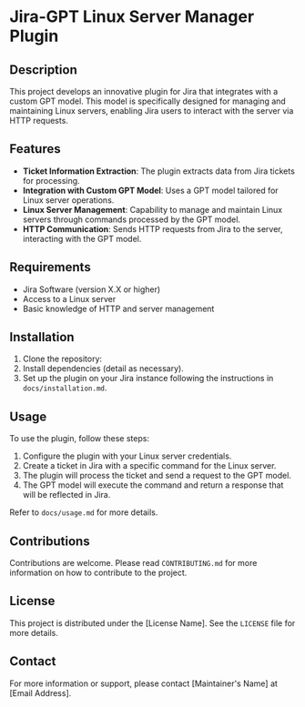 # Jira-GPT Linux Server Manager Plugin

## Description

This project develops an innovative plugin for Jira that integrates with a custom GPT model. This model is specifically designed for managing and maintaining Linux servers, enabling Jira users to interact with the server via HTTP requests.

## Features

- **Ticket Information Extraction**: The plugin extracts data from Jira tickets for processing.
- **Integration with Custom GPT Model**: Uses a GPT model tailored for Linux server operations.
- **Linux Server Management**: Capability to manage and maintain Linux servers through commands processed by the GPT model.
- **HTTP Communication**: Sends HTTP requests from Jira to the server, interacting with the GPT model.

## Requirements

- Jira Software (version X.X or higher)
- Access to a Linux server
- Basic knowledge of HTTP and server management

## Installation

1. Clone the repository:
2. Install dependencies (detail as necessary).
3. Set up the plugin on your Jira instance following the instructions in `docs/installation.md`.

## Usage

To use the plugin, follow these steps:

1. Configure the plugin with your Linux server credentials.
2. Create a ticket in Jira with a specific command for the Linux server.
3. The plugin will process the ticket and send a request to the GPT model.
4. The GPT model will execute the command and return a response that will be reflected in Jira.

Refer to `docs/usage.md` for more details.

## Contributions

Contributions are welcome. Please read `CONTRIBUTING.md` for more information on how to contribute to the project.

## License

This project is distributed under the [License Name]. See the `LICENSE` file for more details.

## Contact

For more information or support, please contact [Maintainer's Name] at [Email Address].
